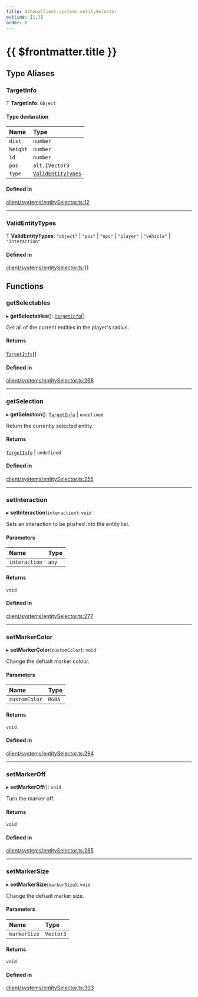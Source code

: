 ```yaml
---
title: AthenaClient.systems.entitySelector
outline: [1,3]
order: 0
---
```


# {{ $frontmatter.title }}


## Type Aliases

### TargetInfo

Ƭ **TargetInfo**: `Object`

#### Type declaration

| Name | Type |
| :------ | :------ |
| `dist` | `number` |
| `height` | `number` |
| `id` | `number` |
| `pos` | `alt.IVector3` |
| `type` | [`ValidEntityTypes`](client_systems_entitySelector.md#ValidEntityTypes) |

#### Defined in

[client/systems/entitySelector.ts:12](https://github.com/Stuyk/altv-athena/blob/ae8402672/src/core/client/systems/entitySelector.ts#L12)

___

### ValidEntityTypes

Ƭ **ValidEntityTypes**: ``"object"`` \| ``"pos"`` \| ``"npc"`` \| ``"player"`` \| ``"vehicle"`` \| ``"interaction"``

#### Defined in

[client/systems/entitySelector.ts:11](https://github.com/Stuyk/altv-athena/blob/ae8402672/src/core/client/systems/entitySelector.ts#L11)

## Functions

### getSelectables

▸ **getSelectables**(): [`TargetInfo`](client_systems_entitySelector.md#TargetInfo)[]

Get all of the current entities in the player's radius.

#### Returns

[`TargetInfo`](client_systems_entitySelector.md#TargetInfo)[]

#### Defined in

[client/systems/entitySelector.ts:268](https://github.com/Stuyk/altv-athena/blob/ae8402672/src/core/client/systems/entitySelector.ts#L268)

___

### getSelection

▸ **getSelection**(): [`TargetInfo`](client_systems_entitySelector.md#TargetInfo) \| `undefined`

Return the currently selected entity.

#### Returns

[`TargetInfo`](client_systems_entitySelector.md#TargetInfo) \| `undefined`

#### Defined in

[client/systems/entitySelector.ts:255](https://github.com/Stuyk/altv-athena/blob/ae8402672/src/core/client/systems/entitySelector.ts#L255)

___

### setInteraction

▸ **setInteraction**(`interaction`): `void`

Sets an interaction to be pushed into the entity list.

#### Parameters

| Name | Type |
| :------ | :------ |
| `interaction` | `any` |

#### Returns

`void`

#### Defined in

[client/systems/entitySelector.ts:277](https://github.com/Stuyk/altv-athena/blob/ae8402672/src/core/client/systems/entitySelector.ts#L277)

___

### setMarkerColor

▸ **setMarkerColor**(`customColor`): `void`

Change the defualt marker colour.

#### Parameters

| Name | Type |
| :------ | :------ |
| `customColor` | `RGBA` |

#### Returns

`void`

#### Defined in

[client/systems/entitySelector.ts:294](https://github.com/Stuyk/altv-athena/blob/ae8402672/src/core/client/systems/entitySelector.ts#L294)

___

### setMarkerOff

▸ **setMarkerOff**(): `void`

Turn the marker off.

#### Returns

`void`

#### Defined in

[client/systems/entitySelector.ts:285](https://github.com/Stuyk/altv-athena/blob/ae8402672/src/core/client/systems/entitySelector.ts#L285)

___

### setMarkerSize

▸ **setMarkerSize**(`markerSize`): `void`

Change the defualt marker size.

#### Parameters

| Name | Type |
| :------ | :------ |
| `markerSize` | `Vector3` |

#### Returns

`void`

#### Defined in

[client/systems/entitySelector.ts:303](https://github.com/Stuyk/altv-athena/blob/ae8402672/src/core/client/systems/entitySelector.ts#L303)
